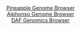 <div id="Pineapple_Genome_Browser" align="center">
  <a href="https://igv.org/app/?sessionURL=blob:zZJdb5swGEb_i6VWm0TANh8pSNVEu3RNP5dmLFurChliiFuwmW0gNMp_n1dt2k0nNRebJnFhXhn8PMdnAzoqFRMcRADbyLcRAhZQK9HPSd1U9IrUVIGoIJWiFpC0oJLynIJoAwqiNEluLsyXK60bFTkO082oJrwUtnJtUpMnwUmv7FzUzrGoKpIJSbSQyjmSpBMOK7tRTzPSNLY527V9Z0k0cUjVrARXwmkoL9Pe_C_9NUpLykVN07qtNHsOkJo8JuPSLsi7eDGP85wqdU6H6fIwPp_Gn91JcvshOL5Nrk8XSbDYn7OSE91Kelgnyju9fFzt4ZOzs9mX4tJvZ7OzZA3Xayz23Pf7k3XDJFWHaIwOPIh8BA0axpd0_T.1Ng_bsfkAr.K1qS0Tfj27wB6rvvYPk0n2cUFOJy82R2BrgUrkrXEB5Cs5jhC0XBhYPg5GP5bowIIwNHykYCC6u7eAliR_NNvvNkAPjTEGKPqtfZbHAkIuqQTRKIRwjMIQ.97Yg2GIttYGtLL6e3BPkptwDHGMcZAWrNJG52WqeKNswrnd5YVdPu1Ic_pQPU4NTZ80XitCPxuyPXxUo6vh9tMl7f_A0wLm.OdLNGVfk.qfuPeaILbOdhUugHHQJR9wzy7Ch_lCeIPoNU7U8TB9EQ82ZXdDUwhZE232m4l5_WlcRyQjXJtBxxTLWMX0sDAURQ8ihF0jLshFJYyJQJbZG2hBC_nw7W9B3e399js-">Pineapple Genome Browser</a>
</div>
<div id="Alphonso_Genome_Browser" align="center">
  <a href="https://igv.org/app/?sessionURL=blob:zZLtbpswGEbvxVKrTSJgQwkBKZqSNl2zLM2WjLGlqpABQ7yCTWwTQqPc.7xq0_6sUvNj0yRk4Vf.eN7jcwA7IiTlDATANpFrIgQMIDe8XeGqLsktrogEQY5LSQwgSE4EYSkBwQHkWCocLt_rnRulahlYFlV1r8Ks4KZ0TFzhR85wK82UV9YlL0uccIEVF9IaC7zjFi12vZYkuK5NfbdjulaGFbZwWW84k9yqCSviVp8X_yrFBWG8InHVlIo.BYh1Hp0xM3P8ZhStRmlKpJyRbpoNR7Pp6LMzCddv.5frcHEThf3ofEULhlUjyHClptViXnZf0nTzcFu5yfZdRBpYbWh75lydT_Y1FUQOkYcGFxC5nqfBUJaR_f_Us_7oiX3Pm_5sL_lyRbfbmXfNJlc.nztrIT99_GPfA3A0QMnTRnsA0o3wAgQNB_YN1.73fvyigQGhr.kITkFwd28AJXD6oJffHYDqam0LkGTbPIljAC4yIkDQ8yH0kO_b7oV3AX0fHY0DaET599Beh0vfg_bItvtxTkulVc5iyWppYsbMXZqbxeOJLPkqnLKvadZmZRQOxjhy2Idv4Ro.ntnj0TM0DaAvf3pA3epLMv0T714SxFTJqbJNeBfl3WSOutnNrMHXfrKcjzWc5aUeFvxZRKfhybmosNLrdUVPfzq3w4JipnRhRyVNaElVF2mSvAUBsh2tLkh5ybWLQBTJK2hAA7nw9W9FneP98Ts-">Alphonso Genome Browser</a>
</div>


<div id="DAF_Genomics_Browser" align="center">
  <a href="https://igv.org/app/?sessionURL=blob:tZFpa9tAEIb_y0LySdfqtASmCMc5cKhbu4pbh2Cm0uqgklbeXcV2jP97ByWh0INSSGF3mWGOd2afI3lkQla8JRGxDeoZlBKNyJLvltB0NXsPDZMkyqGWTCOC5UywNmUkOpIcpIJkcYuVpVKdjEwzg1wvWMubKpWGdAzodMl7VTJM1W0DGnjiLeykkfIGkxWYUHclbyU3IU2ZlLpldqwtNjvA5zW2GVqyTdPXqhpUNzgEDpYZOeC0VZux_V8G.Q_KeKp38WoZD_UzdrjJxvHsJr5zpsn6yp.sk_n1KvFX58uqaEH1go3jL.Hy.m6yra1ufWZfbj_dPs1n9LOa1QdneuZcnE_3XSWYHNOAjlyLuq5LThqpedojBJKWgkbU1QJ7pNmuq7.YjufjLwhekej.QSNKQPoN0..PRB06REUk2_YDNY1wkTFBIj20rICGoe25gWuFIT1pR9KL.o1ZXiaLMLDs2LZ94ys0qJ9X9fCBKPRr8K1A_tQZ7z.DQjqjanGFPlofJP_oTfZw8MMLKOZO8VtUHm7wx9VyLhpQGHp2X8BAjYoNa9UPMs7p4fQd">DAF Genomics Browser</a>
</div>
